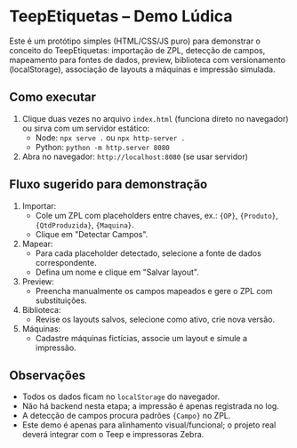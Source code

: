 # TeepEtiquetas – Demo Lúdica

Este é um protótipo simples (HTML/CSS/JS puro) para demonstrar o conceito do TeepEtiquetas: importação de ZPL, detecção de campos, mapeamento para fontes de dados, preview, biblioteca com versionamento (localStorage), associação de layouts a máquinas e impressão simulada.

## Como executar

1. Clique duas vezes no arquivo `index.html` (funciona direto no navegador) ou sirva com um servidor estático:
   - Node: `npx serve .` ou `npx http-server .`
   - Python: `python -m http.server 8080`
2. Abra no navegador: `http://localhost:8080` (se usar servidor)

## Fluxo sugerido para demonstração

1. Importar:
   - Cole um ZPL com placeholders entre chaves, ex.: `{OP}`, `{Produto}`, `{QtdProduzida}`, `{Maquina}`.
   - Clique em "Detectar Campos".
2. Mapear:
   - Para cada placeholder detectado, selecione a fonte de dados correspondente.
   - Defina um nome e clique em "Salvar layout".
3. Preview:
   - Preencha manualmente os campos mapeados e gere o ZPL com substituições.
4. Biblioteca:
   - Revise os layouts salvos, selecione como ativo, crie nova versão.
5. Máquinas:
   - Cadastre máquinas fictícias, associe um layout e simule a impressão.

## Observações

- Todos os dados ficam no `localStorage` do navegador.
- Não há backend nesta etapa; a impressão é apenas registrada no log.
- A detecção de campos procura padrões `{Campo}` no ZPL.
- Este demo é apenas para alinhamento visual/funcional; o projeto real deverá integrar com o Teep e impressoras Zebra.
